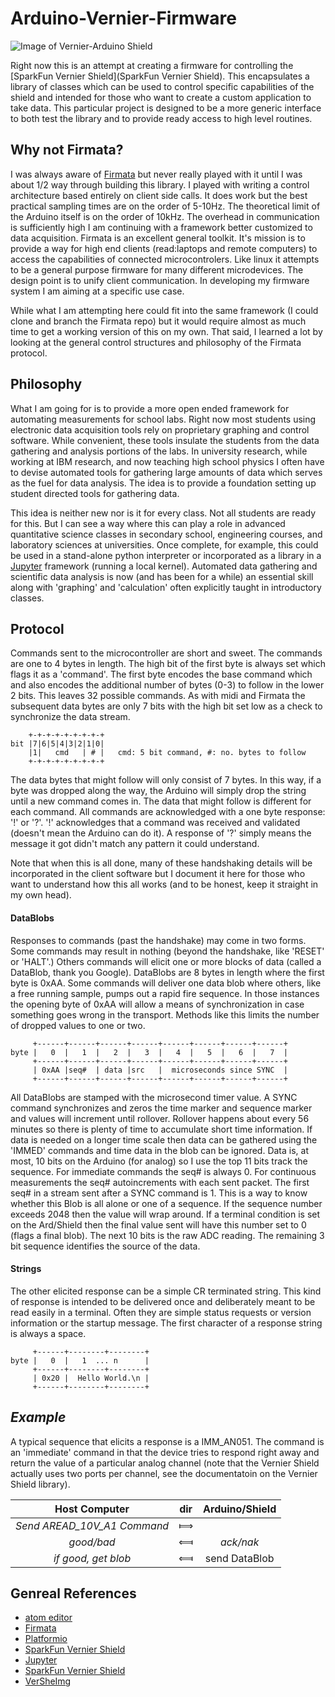 # Arduino-Vernier-Firmware

![Image of Vernier-Arduino Shield](VerSheImg)

Right now this is an attempt at creating a firmware for controlling the [SparkFun Vernier Shield](SparkFun Vernier Shield).  This encapsulates a library of classes which can be used to control specific capabilities of the shield and intended for those who want to create a custom application to take data. This particular project is designed to be a more generic interface to both test the library and to provide ready access to high level routines.

## Why not Firmata?
I was always aware of [Firmata](Firmata) but never really played with it until I was about 1/2 way through building this library. I played with writing a control architecture based entirely on client side calls.  It does work but the best practical sampling times are on the order of 5-10Hz.  The theoretical limit of the Arduino itself is on the order of 10kHz. The overhead in communication is sufficiently high I am continuing with a framework better customized to data acquisition. Firmata is an excellent general toolkit. It's mission is to provide a way for high end clients (read:laptops and remote computers) to access the capabilities of connected microcontrolers. Like linux it attempts to be a general purpose firmware for many different microdevices.  The design point is to unify client communication.  In developing my firmware system I am aiming at a specific use case.

While what I am attempting here could fit into the same framework (I could clone and branch the Firmata repo) but it would require almost as much time to get a working version of this on my own.  That said, I learned a lot by looking at the general control structures and philosophy of the Firmata protocol.

## Philosophy
What I am going for is to provide a more open ended framework for automating measurements for school labs. Right now most students using electronic data acquisition tools rely on proprietary graphing and control software. While convenient, these tools insulate the students from the data gathering and analysis portions of the labs. In university research, while working at IBM research, and now teaching high school physics I often have to devise automated tools for gathering large amounts of data which serves as the fuel for data analysis. The idea is to provide a foundation setting up student directed tools for gathering data.

This idea is neither new nor is it for every class. Not all students are ready for this. But I can see a way where this can play a role in advanced quantitative science classes in secondary school, engineering courses, and laboratory sciences at universities. Once complete, for example, this could be used in a stand-alone python interpreter or incorporated as a library in a [Jupyter](Jupyter) framework (running a local kernel). Automated data gathering and scientific data analysis is now (and has been for a while) an essential skill along with 'graphing' and 'calculation' often explicitly taught in introductory classes.

## Protocol
Commands sent to the microcontroller are short and sweet. The commands are one to 4 bytes in length. The high bit of the first byte is always set which flags it as a 'command'. The first byte encodes the base command which and also encodes the additional number of bytes (0-3) to follow in the lower 2 bits. This leaves 32 possible commands. As with midi and Firmata the subsequent data bytes are only 7 bits with the high bit set low as a check to synchronize the data stream.
```
    +-+-+-+-+-+-+-+-+
bit |7|6|5|4|3|2|1|0|
    |1|   cmd   | # |   cmd: 5 bit command, #: no. bytes to follow
    +-+-+-+-+-+-+-+-+
```
The data bytes that might follow will only consist of 7 bytes. In this way, if a byte was dropped along the way, the Arduino will simply drop the string until a new command comes in.  The data that might follow is different for each command.  All commands are acknowledged with a one byte response: '!' or '?'.  '!' acknowledges that a command was received and validated (doesn't mean the Arduino can do it). A response of '?' simply means the message it got didn't match any pattern it could understand.

Note that when this is all done, many of these handshaking details will be incorporated in the client software but I document it here for those who want to understand how this all works (and to be honest, keep it straight in my own head).

#### DataBlobs
Responses to commands (past the handshake) may come in two forms. Some commands may result in nothing (beyond the handshake, like 'RESET' or 'HALT'.) Others commands will elicit one or more blocks of data (called a DataBlob, thank you Google). DataBlobs are 8 bytes in length where the first byte is 0xAA. Some commands will deliver one data blob where others, like a free running sample, pumps out a rapid fire sequence. In those instances the opening byte of 0xAA will allow a means of synchronization in case something goes wrong in the transport. Methods like this limits the number of dropped values to one or two.

```
     +------+------+------+------+------+------+------+------+
byte |   0  |   1  |   2  |   3  |   4  |   5  |   6  |   7  |
     +------+------+------+------+------+------+------+------+
     | 0xAA |seq#  | data |src   |  microseconds since SYNC  |
     +------+------+------+------+------+------+------+------+
```
All DataBlobs are stamped with the microsecond timer value. A SYNC command synchronizes and zeros the time marker and sequence marker and values will increment until rollover. Rollover happens about every 56 minutes so there is plenty of time to accumulate short time information. If data is needed on a longer time scale then data can be gathered using the 'IMMED' commands and time data in the blob can be ignored. Data is, at most, 10 bits on the Arduino (for analog) so I use the top 11 bits track the sequence.  For immediate commands the seq# is always 0. For continuous measurements the seq# autoincrements with each sent packet. The first seq# in a stream sent after a SYNC command is 1. This is a way to know whether this Blob is all alone or one of a sequence. If the sequence number exceeds 2048 then the value will wrap around. If a terminal condition is set on the Ard/Shield then the final value sent will have this number set to 0 (flags a final blob). The next 10 bits is the raw ADC reading. The remaining 3 bit sequence identifies the source of the data.

#### Strings
The other elicited response can be a simple CR terminated string. This kind of response is intended to be delivered once and deliberately meant to be read easily in a terminal. Often they are simple status requests or version information or the startup message.  The first character of a response string is always a space.
```
     +------+--------+--------+
byte |   0  |   1  ... n      |
     +------+--------+--------+
     | 0x20 |  Hello World.\n |
     +------+--------+--------+
```

## _Example_
A typical sequence that elicits a response is a IMM_AN051. The command is an 'immediate' command in that the device tries to respond right away and return the value of a particular analog channel (note that the Vernier Shield actually uses two ports per channel, see the documentatoin on the Vernier Shield library).

 | Host Computer | dir | Arduino/Shield |
 |:-:|:-:|:-:|
 | *Send AREAD_10V_A1 Command* | ⟾ |  |
 | *good/bad* | ⟽ | _ack/nak_ |
 | *if good, get blob* | ⟽ | send DataBlob |


## Genreal References
* [atom editor](http://www.atom.io "Atom Hackable Editor")
* [Firmata]("https://www.arduino.cc/en/Reference/Firmata")
* [Platformio](http://platformio.org/ "Open source IoT IDE")
* [SparkFun Vernier Shield](https://github.com/sparkfun/Vernier_Interface_Shield)
* [Jupyter](http://jupyter.org/)
* [SparkFun Vernier Shield](https://www.sparkfun.com/products/12858) 
* [VerSheImg](https://cdn.sparkfun.com//assets/parts/9/7/2/4/12858-01.jpg)

